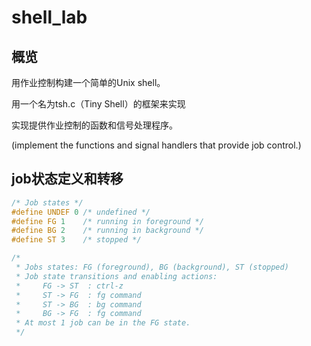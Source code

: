 # shell_lab

## 概览

用作业控制构建一个简单的Unix shell。

用一个名为tsh.c（Tiny Shell）的框架来实现

实现提供作业控制的函数和信号处理程序。

(implement the functions and signal handlers that provide job control.)

## job状态定义和转移

```c++
/* Job states */
#define UNDEF 0 /* undefined */
#define FG 1    /* running in foreground */
#define BG 2    /* running in background */
#define ST 3    /* stopped */

/* 
 * Jobs states: FG (foreground), BG (background), ST (stopped)
 * Job state transitions and enabling actions:
 *     FG -> ST  : ctrl-z
 *     ST -> FG  : fg command
 *     ST -> BG  : bg command
 *     BG -> FG  : fg command
 * At most 1 job can be in the FG state.
 */
```

